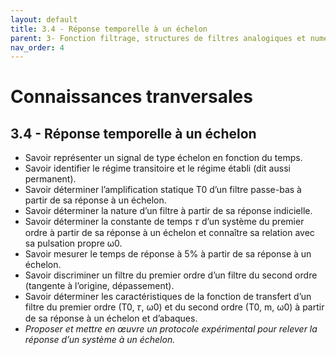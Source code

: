 ```yaml
---
layout: default
title: 3.4 - Réponse temporelle à un échelon
parent: 3- Fonction filtrage, structures de filtres analogiques et numériques
nav_order: 4
---
```


# Connaissances tranversales

## 3.4 - Réponse temporelle à un échelon

- Savoir représenter un signal de type échelon en fonction du temps.
- Savoir identifier le régime transitoire et le régime établi (dit aussi permanent).
- Savoir déterminer l’amplification statique T0 d’un filtre passe-bas à partir de sa réponse à un échelon.
- Savoir déterminer la nature d’un filtre à partir de sa réponse indicielle.
- Savoir déterminer la constante de temps 𝜏 d’un système du premier ordre à partir de sa réponse à un échelon et connaître sa relation avec sa pulsation propre ω0.
- Savoir mesurer le temps de réponse à 5% à partir de sa réponse à un échelon.
- Savoir discriminer un filtre du premier ordre d’un filtre du second ordre (tangente à l’origine, dépassement).
- Savoir déterminer les caractéristiques de la fonction de transfert d’un filtre du premier ordre (T0, 𝜏, ω0) et du second ordre (T0, m, ω0) à partir de sa réponse à un échelon et d’abaques.
- *Proposer et mettre en œuvre un protocole expérimental pour relever la réponse d’un
  système à un échelon.*